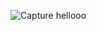 ![Capture](https://github.com/Gskkapoor/gskapoor.github.io/assets/172267702/b78d7531-435d-4ce4-af4c-4f21fd77bb04)
hellooo
